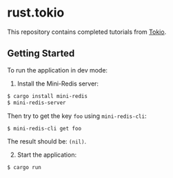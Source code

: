 # rust.tokio

This repository contains completed tutorials from [Tokio](https://tokio.rs/tokio/tutorial).

## Getting Started

To run the application in dev mode:

1. Install the Mini-Redis server:

```bash
$ cargo install mini-redis
$ mini-redis-server
```

Then try to get the key `foo` using `mini-redis-cli`:

```bash
$ mini-redis-cli get foo
```

The result should be: `(nil)`.

2. Start the application:

```bash
$ cargo run
```
